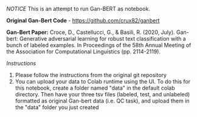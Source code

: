 *NOTICE*
This is an attempt to run Gan-BERT as notebook.

**Original Gan-Bert Code** - https://github.com/crux82/ganbert

**Gan-Bert Paper:**
Croce, D., Castellucci, G., & Basili, R. (2020, July). Gan-bert: Generative adversarial learning for robust text classification with a bunch of labeled examples. In Proceedings of the 58th Annual Meeting of the Association for Computational Linguistics (pp. 2114-2119).


*Instructions*
1.   Please follow the instructions from the original git repository
2.   You can upload your data to Colab runtime using the UI. To do this for this notebook, create a folder named "data" in the default colab directory. Then have your three tsv files (labeled, test, and unlabeled) formatted as original Gan-bert data (i.e. QC task), and upload them in the "data" folder you just created

